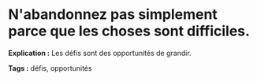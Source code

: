 # N'abandonnez pas simplement parce que les choses sont difficiles.

**Explication :** Les défis sont des opportunités de grandir.

**Tags :** défis, opportunités
